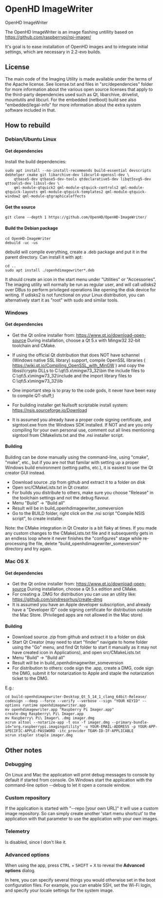 # OpenHD ImageWriter


OpenHD ImageWriter

The OpenHD ImageWriter is an image flashing untillity based on https://github.com/raspberrypi/rpi-imager/

It's goal is to ease installation of OpenHD images and to integrate initial settings, which are necessary in 2.2-evo builds.


## License

The main code of the Imaging Utility is made available under the terms of the Apache license.
See license.txt and files in "src/dependencies" folder for more information about the various open source licenses that apply to the third-party dependencies used such as Qt, libarchive, drivelist, mountutils and libcurl.
For the embedded (netboot) build see also "embedded/legal-info" for more information about the extra system software included in that.

## How to rebuild

### Debian/Ubuntu Linux

#### Get dependencies

Install the build dependencies:

```
sudo apt install --no-install-recommends build-essential devscripts debhelper cmake git libarchive-dev libcurl4-openssl-dev \
    qtbase5-dev qtbase5-dev-tools qtdeclarative5-dev libqt5svg5-dev qttools5-dev libssl-dev \
    qml-module-qtquick2 qml-module-qtquick-controls2 qml-module-qtquick-layouts qml-module-qtquick-templates2 qml-module-qtquick-window2 qml-module-qtgraphicaleffects
```

#### Get the source

```
git clone --depth 1 https://github.com/OpenHD/OpenHD-ImageWriter/
```


#### Build the Debian package

```
cd OpenHD-ImageWriter
debuild -uc -us
```

debuild will compile everything, create a .deb package and put it in the parent directory.
Can install it with apt:

```
cd ..
sudo apt install ./openhdimagewriter*.deb
```

It should create an icon in the start menu under "Utilities" or "Accessories".
The imaging utility will normally be run as regular user, and will call udisks2 over DBus to perform privileged operations like opening the disk device for writing.
If udisks2 is not functional on your Linux distribution, you can alternatively start it as "root" with sudo and similar tools.


### Windows

#### Get dependencies

- Get the Qt online installer from: https://www.qt.io/download-open-source
During installation, choose a Qt 5.x with Mingw32 32-bit toolchain and CMake.

- If using the official Qt distribution that does NOT have schannel (Windows native SSL library) support, compile OpenSSL libraries ( https://wiki.qt.io/Compiling_OpenSSL_with_MinGW ) and copy the libssl/crypto DLLs to C:\qt\5.x\mingw73_32\bin  the include files to C:\qt\5.x\mingw73_32\include and the import library files to C:\qt\5.x\mingw73_32\lib

- One important step is to pray to the code gods, it never have been easy to compile QT-stuff;)

- For building installer get Nullsoft scriptable install system: https://nsis.sourceforge.io/Download

- It is assumed you already have a proper code signing certificate, and signtool.exe from the Windows SDK installed.
If NOT and are you only compiling for your own personal use, comment out all lines mentioning signtool from CMakelists.txt and the .nsi installer script.


#### Building

Building can be done manually using the command-line, using "cmake", "make", etc., but if you are not that familar with setting up a proper Windows build environment (setting paths, etc.), it is easiest to use the Qt creator GUI instead.

- Download source .zip from github and extract it to a folder on disk
- Open src/CMakeLists.txt in Qt creator.
- For builds you distribute to others, make sure you choose "Release" in the toolchain settings and not the debug flavour.
- Menu "Build" -> "Build all"
- Result will be in build_openhdimagewriter_someversion
- Go to the BUILD folder, right click on the .nsi script "Compile NSIS script", to create installer.

Note: the CMake integration in Qt Creator is a bit flaky at times. If you made any custom changes to the CMakeLists.txt file and it subsequently gets in an endless loop where it never finishes the "configures" stage while re-processing the file, delete "build_openhdimagewriter_someversion" directory and try again.

### Mac OS X

#### Get dependencies

- Get the Qt online installer from: https://www.qt.io/download-open-source
During installation, choose a Qt 5.x edition and CMake.
- For creating a .DMG for distribution you can use an utility like: https://github.com/sindresorhus/create-dmg
- It is assumed you have an Apple developer subscription, and already have a "Developer ID" code signing certificate for distribution outside the Mac Store. (Privileged apps are not allowed in the Mac store)

#### Building

- Download source .zip from github and extract it to a folder on disk
- Start Qt Creator (may need to start "finder" navigate to home folder using the "Go" menu, and find Qt folder to start it manually as it may not have created icon in Applications), and open src/CMakeLists.txt
- Menu "Build" -> "Build all"
- Result will be in build_openhdimagewriter_someversion
- For distribution to others: code sign the .app, create a DMG, code sign the DMG, submit it for notarization to Apple and staple the notarization ticket to the DMG.

E.g.:

```
cd build-openhdimagewriter-Desktop_Qt_5_14_1_clang_64bit-Release/
codesign --deep --force --verify --verbose --sign "YOUR KEYID" --options runtime openhdimagewriter.app
mv openhdimagewriter.app "Raspberry Pi Imager.app"
create-dmg Raspberry\ Pi\ Imager.app
mv Raspberry\ Pi\ Imager\ .dmg imager.dmg
xcrun altool --notarize-app -t osx -f imager.dmg --primary-bundle-id="org.raspberrypi.imagingutility" -u YOUR-EMAIL-ADDRESS -p YOUR-APP-SPECIFIC-APPLE-PASSWORD -itc_provider TEAM-ID-IF-APPLICABLE
xcrun stapler staple imager.dmg
```

## Other notes

### Debugging

On Linux and Mac the application will print debug messages to console by default if started from console.
On Windows start the application with the command-line option --debug to let it open a console window.

### Custom repository

If the application is started with "--repo [your own URL]" it will use a custom image repository.
So can simply create another 'start menu shortcut' to the application with that parameter to use the application with your own images.

### Telemetry

Is disabled, since I don't like it.

### Advanced options

When using the app, press <kbd>CTRL</kbd> + <kbd>SHIFT</kbd> + <kbd>X</kbd> to reveal the **Advanced options** dialog.

In here, you can specify several things you would otherwise set in the boot configuration files. For example, you can enable SSH, set the Wi-Fi login, and specify your locale settings for the system image.
